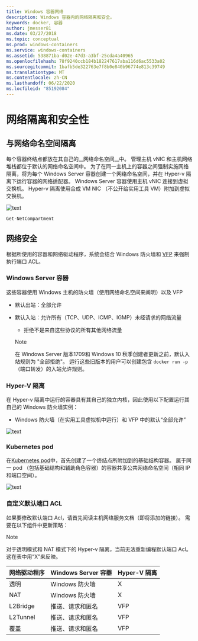 ```yaml
---
title: Windows 容器网络
description: Windows 容器内的网络隔离和安全。
keywords: docker, 容器
author: jmesser81
ms.date: 03/27/2018
ms.topic: conceptual
ms.prod: windows-containers
ms.service: windows-containers
ms.assetid: 538871ba-d02e-47d3-a3bf-25cda4a40965
ms.openlocfilehash: 78f9240ccb184b182247617aba116d6ac5533a02
ms.sourcegitcommit: 1bafb5de322763e7f8b0e840b96774e813c39749
ms.translationtype: MT
ms.contentlocale: zh-CN
ms.lasthandoff: 06/22/2020
ms.locfileid: "85192084"
---
```

# <a name="network-isolation-and-security"></a>网络隔离和安全性

## <a name="isolation-with-network-namespaces"></a>与网络命名空间隔离

每个容器终结点都放在其自己的__网络命名空间__中。 管理主机 vNIC 和主机网络堆栈都位于默认的网络命名空间中。 为了在同一主机上的容器之间强制实施网络隔离，将为每个 Windows Server 容器创建一个网络命名空间，并在 Hyper-v 隔离下运行容器的网络适配器。 Windows Server 容器使用主机 vNIC 连接到虚拟交换机。 Hyper-v 隔离使用合成 VM NIC （不公开给实用工具 VM）附加到虚拟交换机。

![text](media/network-compartment-visual.png)

```powershell
Get-NetCompartment
```

## <a name="network-security"></a>网络安全

根据所使用的容器和网络驱动程序，系统会结合 Windows 防火墙和 [VFP](https://www.microsoft.com/research/project/azure-virtual-filtering-platform/) 来强制执行端口 ACL。

### <a name="windows-server-containers"></a>Windows Server 容器

这些容器使用 Windows 主机的防火墙（使用网络命名空间来阐明）以及 VFP

* 默认出站：全部允许
* 默认入站：允许所有（TCP、UDP、ICMP、IGMP）未经请求的网络流量
  * 拒绝不是来自这些协议的所有其他网络流量

  >[!NOTE]
  >在 Windows Server 版本1709和 Windows 10 秋季创建者更新之前，默认入站规则为 "全部拒绝"。 运行这些旧版本的用户可以创建包含 ``docker run -p`` （端口转发）的入站允许规则。

### <a name="hyper-v-isolation"></a>Hyper-V 隔离

在 Hyper-v 隔离中运行的容器具有其自己的独立内核，因此使用以下配置运行其自己的 Windows 防火墙实例：

* Windows 防火墙（在实用工具虚拟机中运行）和 VFP 中的默认“全部允许”

![text](media/windows-firewall-containers.png)

### <a name="kubernetes-pods"></a>Kubernetes pod

在[Kubernetes pod](https://kubernetes.io/docs/concepts/workloads/pods/pod/)中，首先创建了一个终结点所附加到的基础结构容器。 属于同一 pod （包括基础结构和辅助角色容器）的容器共享公共网络命名空间（相同 IP 和端口空间）。

![text](media/pod-network-compartment.png)

### <a name="customizing-default-port-acls"></a>自定义默认端口 ACL

如果要修改默认端口 Acl，请首先阅读主机网络服务文档（即将添加的链接）。 需要在以下组件中更新策略：

>[!NOTE]
>对于透明模式和 NAT 模式下的 Hyper-v 隔离，当前无法重新编程默认端口 Acl。 这在表中用“X”来反映。

| 网络驱动程序 | Windows Server 容器 | Hyper-V 隔离  |
| -------------- |-------------------------- | ------------------- |
| 透明 | Windows 防火墙 | X |
| NAT | Windows 防火墙 | X |
| L2Bridge | 推送、请求和匿名 | VFP |
| L2Tunnel | 推送、请求和匿名 | VFP |
| 覆盖  | 推送、请求和匿名 | VFP |